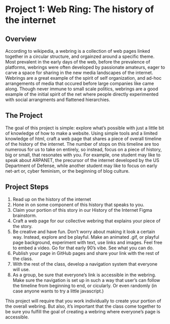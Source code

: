 # Project 1: Web Ring: The history of the internet


## Overview
According to wikipedia, a webring is a collection of web pages linked together in a circular
structure, and orgainzed around a specific theme. Most prevalent in the early days of the web,
before the prevalence of platforms, webrings were often developed by passionate amateurs,
eager to carve a space for sharing in the new media landscapes of the internet. Webrings are a
great example of the spirit of self organization, and ad-hoc arrangements of media that occured
before large companies like came along. Though never immune to small scale politics, webrings
are a good example of the initial spirit of the net where people directly experimented with social
arrangments and flattened hierarchies.

## The Project
The goal of this project is simple: explore what’s possible with just a little bit of knowledge of
how to make a website. Using simple tools and a limited knowledge of html, craft a web page
that shares a piece of overall timeline of the history of the internet. The number of stops on this
timeline are too numerous for us to take on entirely, so instead, focus on a piece of history, big or
small, that resonates with you. For example, one student may like to speak about ARPANET, the
precursor of the internet developed by the US Department of Defense, while another student may
like to focus on early net-art or, cyber feminism, or the beginning of blog culture.

## Project Steps
1. Read up on the history of the internet
2. Hone in on some component of this history that speaks to you.
3. Claim your portion of this story in our History of the Internet Figma brainstorm.
4. Craft a web page for our collective webring that explains your piece of the story.
5. Be creative and have fun. Don’t worry about making it look a certain way. Instead, explore and
be playful. Make an animated .gif, or playful page background, experiment with text, use links and
images. Feel free to embed a video. Go for that early 90’s vibe. See what you can do.
6. Publish your page in GitHub pages and share your link with the rest of the class.
7. With the rest of the class, develop a navigation system that everyone will use.
8. As a group, be sure that everyone’s link is accessible in the webring. Make sure the navigation
is set up in such a way that user’s can follow the timeline from beginning to end, or cicularly. Or
even randomly (in case anyone wants to try a little javascript.)



This project will require that you work individually to create your portion of the overall webring.
But also, it’s important that the class come together to be sure you fulfill the goal of creating a
webring where everyone’s page is accessible.